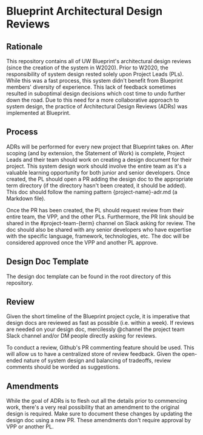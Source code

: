 # Blueprint Architectural Design Reviews

## Rationale

This repository contains all of UW Blueprint's architectural design reviews (since the creation
of the system in W2020).  Prior to W2020, the responsibility of system design rested solely upon 
Project Leads (PLs).  While this was a fast process, this system didn't benefit from Blueprint
members' diversity of experience.  This lack of feedback sometimes resulted in suboptimal design
decisions which cost time to undo further down the road.  Due to this need for a more collaborative 
approach to system design, the practice of Architectural Design Reviews (ADRs) was implemented at 
Blueprint.

## Process

ADRs will be performed for every new project that Blueprint takes on.  After scoping (and by extension, 
the Statement of Work) is complete, Project Leads and their team should work on creating a design
document for their project.  This system design work should involve the entire team as it's a valuable
learning opportunity for both junior and senior developers.  Once created, the PL should open a PR adding
the design doc to the appropriate term directory (if the directory hasn't been created, it should be 
added).  This doc should follow the naming pattern {project-name}-adr.md (a Markdown file).

Once the PR has been created, the PL should request review from their entire team, the VPP, and the other
PLs.  Furthermore, the PR link should be shared in the #project-team-{term} channel on Slack asking for
review.  The doc should also be shared with any senior developers who have expertise with the specific
language, framework, technologies, etc.  The doc will be considered approved once the VPP and another
PL approve.

## Design Doc Template

The design doc template can be found in the root directory of this repository.

## Review

Given the short timeline of the Blueprint project cycle, it is imperative that design docs are reviewed
as fast as possible (i.e. within a week).  If reviews are needed on your design doc, mercilessly @channel
the project team Slack channel and/or DM people directly asking for reviews.

To conduct a review, Github's PR commenting feature should be used.  This will allow us to have a centralized
store of review feedback.  Given the open-ended nature of system design and balancing of tradeoffs, review 
comments should be worded as suggestions.

## Amendments

While the goal of ADRs is to flesh out all the details prior to commencing work, there's a very real 
possibility that an amendment to the original design is required.  Make sure to document these changes
by updating the design doc using a new PR.  These amendments don't require approval by VPP or another PL.
